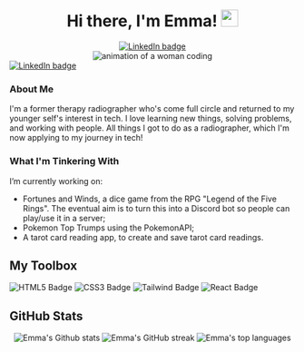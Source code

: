 <!-- **SurfingElectron/SurfingElectron** is a ✨ _special_ ✨ repository because its `README.md` (this file) appears on your GitHub profile. -->
<h1 align="center">
  Hi there, I'm Emma!
  <img src="https://media.giphy.com/media/hvRJCLFzcasrR4ia7z/giphy.gif" width="30px" alt="wave-emoji"/>
</h1>

<div id="image-banner" align="center">
  <a href="https://www.linkedin.com/in/emma-gill-ncc1701/">
    <img src="https://img.shields.io/badge/-LinkedIn-blue?style=for-the-badge&logo=linkedin" alt="LinkedIn badge">
  </a>
</div>

<div id="image-banner" align="center">
  <img src="https://media.giphy.com/media/L1R1tvI9svkIWwpVYr/giphy.gif" alt="animation of a woman coding">
</div>

<a href="https://www.linkedin.com/in/emma-gill-ncc1701/" target="_blank">
  <img src="https://img.shields.io/badge/-LinkedIn-blue?style=for-the-badge&logo=linkedin" alt="LinkedIn badge">
</a>
</div>

### About Me
I'm a former therapy radiographer who's come full circle and returned to my younger self's interest in tech. I love learning new things, solving problems, and working with people. All things I got to do as a radiographer, which I'm now applying to my journey in tech!

### What I'm Tinkering With
I’m currently working on: 
  - Fortunes and Winds, a dice game from the RPG "Legend of the Five Rings". The eventual aim is to turn this into a Discord bot so people can play/use it in a server;
  - Pokemon Top Trumps using the PokemonAPI;
  - A tarot card reading app, to create and save tarot card readings.


## My Toolbox  
![HTML5 Badge](https://img.shields.io/badge/HTML-blueviolet?style=for-the-badge&logo=html5)
![CSS3 Badge](https://img.shields.io/badge/CSS-blueviolet?style=for-the-badge&logo=css3)
![Tailwind Badge](https://img.shields.io/badge/Tailwind-blueviolet?style=for-the-badge&logo=tailwindcss)
![React Badge](https://img.shields.io/badge/React-blueviolet?style=for-the-badge&logo=react)


## GitHub Stats
<div id="github-stats" align="center">
  <img src="https://github-readme-stats.vercel.app/api?username=SurfingElectron&count_private=true&show_icons=true&theme=tokyonight&bg_color=0a0c10&border_color=BE90F2"  alt="Emma's Github stats">
  <img src="http://github-readme-streak-stats.herokuapp.com?user=SurfingElectron&theme=tokyonight_duo&border=BE90F2" alt="Emma's GitHub streak">
  <img src="https://github-readme-stats.vercel.app/api/top-langs/?username=SurfingElectron&langs_count=4&layout=compact&theme=tokyonight&bg_color=0a0c10&border_color=BE90F2" alt="Emma's top languages">
</div>
<!--
SITES USES
https://github.com/anuraghazra/github-readme-stats
https://github-readme-streak-stats.herokuapp.com/demo/

![Name](URL)
![Badge](URL)
![Badge](URL)
![Badge](URL)
![Badge](URL)
-->
